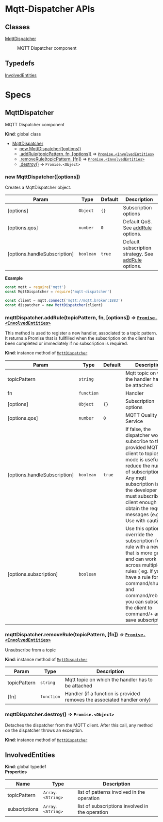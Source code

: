 <!-------------------------------------------------------------------->
<!--                            WARNING!                            -->
<!-------------------------------------------------------------------->
<!--                                                                -->
<!-- THIS IS AN AUTOGENERATED FILE. DO NOT EDIT THIS FILE DIRECTLY. -->
<!-- but run the following script $ npm run build                   -->
<!--                                                                -->
<!-------------------------------------------------------------------->
<!-------------------------------------------------------------------->

# Mqtt-Dispatcher APIs
## Classes

<dl>
<dt><a href="#MqttDispatcher">MqttDispatcher</a></dt>
<dd><p>MQTT Dispatcher component</p>
</dd>
</dl>

## Typedefs

<dl>
<dt><a href="#InvolvedEntities">InvolvedEntities</a></dt>
<dd></dd>
</dl>

# Specs
<a name="MqttDispatcher"></a>

## MqttDispatcher
MQTT Dispatcher component

**Kind**: global class  

* [MqttDispatcher](#MqttDispatcher)
    * [new MqttDispatcher([options])](#new_MqttDispatcher_new)
    * [.addRule(topicPattern, fn, [options])](#MqttDispatcher+addRule) ⇒ [<code>Promise.&lt;InvolvedEntities&gt;</code>](#InvolvedEntities)
    * [.removeRule(topicPattern, [fn])](#MqttDispatcher+removeRule) ⇒ [<code>Promise.&lt;InvolvedEntities&gt;</code>](#InvolvedEntities)
    * [.destroy()](#MqttDispatcher+destroy) ⇒ <code>Promise.&lt;Object&gt;</code>

<a name="new_MqttDispatcher_new"></a>

### new MqttDispatcher([options])
Creates a MqttDispatcher object.


| Param | Type | Default | Description |
| --- | --- | --- | --- |
| [options] | <code>Object</code> | <code>{}</code> | Subscription options |
| [options.qos] | <code>number</code> | <code>0</code> | Default QoS. See [addRule](#MqttDispatcher+addRule) options. |
| [options.handleSubscription] | <code>boolean</code> | <code>true</code> | Default subscription strategy. See [addRule](#MqttDispatcher+addRule) options. |

**Example**  
```js
const mqtt = require('mqtt')
const MqttDispatcher = require('mqtt-dispatcher')

const client = mqtt.connect('mqtt://mqtt.broker:1883')
const dispatcher = new MqttDispatcher(client)
```
<a name="MqttDispatcher+addRule"></a>

### mqttDispatcher.addRule(topicPattern, fn, [options]) ⇒ [<code>Promise.&lt;InvolvedEntities&gt;</code>](#InvolvedEntities)
This method is used to register a new handler, associated to a topic pattern. It returns a Promise that is fullfilled when the subscription on the client has been completed or immediately if no subscription is required.

**Kind**: instance method of [<code>MqttDispatcher</code>](#MqttDispatcher)  

| Param | Type | Default | Description |
| --- | --- | --- | --- |
| topicPattern | <code>string</code> |  | Mqtt topic on which the handler has to be attached |
| fn | <code>function</code> |  | Handler |
| [options] | <code>Object</code> | <code>{}</code> | Subscription options |
| [options.qos] | <code>number</code> | <code>0</code> | MQTT Quality of Service |
| [options.handleSubscription] | <code>boolean</code> | <code>true</code> | If false, the dispatcher won't subscribe to the provided MQTT client to topics. This mode is useful to reduce the number of subscriptions. Any mqtt subscription is up to the developer that must subscribe the client enough to obtain the required messages (e.g. '#'). Use with caution. |
| [options.subscription] | <code>boolean</code> |  | Use this option to override the subscription for this rule with a new one that is more general and can work across multiple rules ( eg. If you have a rule for command/shutdown and command/reboot you can subscribe the client to command/+ and save subscriptions ) |

<a name="MqttDispatcher+removeRule"></a>

### mqttDispatcher.removeRule(topicPattern, [fn]) ⇒ [<code>Promise.&lt;InvolvedEntities&gt;</code>](#InvolvedEntities)
Unsubscribe from a topic

**Kind**: instance method of [<code>MqttDispatcher</code>](#MqttDispatcher)  

| Param | Type | Description |
| --- | --- | --- |
| topicPattern | <code>string</code> | Mqtt topic on which the handler has to be attached |
| [fn] | <code>function</code> | Handler (if a function is provided removes the associated handler only) |

<a name="MqttDispatcher+destroy"></a>

### mqttDispatcher.destroy() ⇒ <code>Promise.&lt;Object&gt;</code>
Detaches the dispatcher from the MQTT client. After this call, any method on the dispatcher throws an exception.

**Kind**: instance method of [<code>MqttDispatcher</code>](#MqttDispatcher)  
<a name="InvolvedEntities"></a>

## InvolvedEntities
**Kind**: global typedef  
**Properties**

| Name | Type | Description |
| --- | --- | --- |
| topicPattern | <code>Array.&lt;String&gt;</code> | list of patterns involved in the operation |
| subscriptions | <code>Array.&lt;String&gt;</code> | list of subscriptions involved in the operation |

